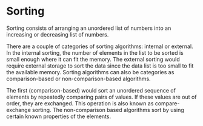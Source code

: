 # Sorting

Sorting consists of arranging an unordered list of numbers into an increasing or decreasing list of numbers.

There are a couple of categories of sorting algorithms: internal or external.  In the internal sorting, the number of elements in the list to be sorted is small enough where it can fit the memory. The external sorting would require external storage to sort the data since the data list is too small to fit the available memory. Sorting algorithms can also be categories as comparison-based or non-comparison-based algorithms.

The first (comparison-based) would sort an unordered sequence of elements by repeatedly comparing pairs of values. If these values are out of order, they are exchanged. This operation is also known as compare-exchange sorting. The non-comparison based algorithms sort by using certain known properties of the elements.
